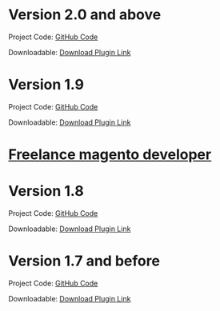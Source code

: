 Version 2.0 and above
=================================

Project Code: [GitHub Code](https://github.com/cardstream/magento-module/tree/Magento-2.0)

Downloadable: [Download Plugin Link](https://github.com/cardstream/magento-module/archive/Magento-2.0.zip)

Version 1.9
=================================

Project Code: [GitHub Code](https://github.com/cardstream/magento-module/tree/Magento-1.9)

Downloadable: [Download Plugin Link](https://github.com/cardstream/magento-module/archive/Magento-1.9.zip)

# [Freelance magento developer](https://www.phpfreelanceprogrammer.com/magento-programmer.html)

Version 1.8
=================================

Project Code: [GitHub Code](https://github.com/cardstream/magento-module/tree/Magento-1.8)

Downloadable: [Download Plugin Link](https://github.com/cardstream/magento-module/archive/Magento-1.8.zip)


Version 1.7 and before
=================================

Project Code: [GitHub Code](https://github.com/cardstream/magento-module/tree/Magento-1.7)

Downloadable: [Download Plugin Link](https://github.com/cardstream/magento-module/archive/Magento-1.7.zip)
